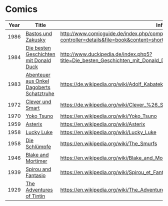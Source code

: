 # Comics

| Year | Title                                                                                                                                         | Info                                                                                                                                   |
|------|-----------------------------------------------------------------------------------------------------------------------------------------------|----------------------------------------------------------------------------------------------------------------------------------------|
| 1986 | [Bastos und Zakusky](https://www.amazon.de/Bastos-Zakusky-Bd-Auf-Flucht/dp/3924623058/?tag=maierandi-21)                                      | http://www.comicguide.de/index.php/component/comicguide/?controller=details&file=book&content=short&comment=short&display=long&id=2193 |
| 1984 | [Die besten Geschichten mit Donald Duck](https://www.amazon.de/besten-Geschichten-Donald-Klassik-grosse/dp/B002D3E594/?tag=maierandi-21)      | http://www.duckipedia.de/index.php5?title=Die_besten_Geschichten_mit_Donald_Duck_-_Klassik_Album                                       |
| 1983 | [Abenteuer aus Onkel Dagoberts Schatztruhe](https://www.amazon.de/Alle-Abenteuer-Onkel-Dagoberts-Schatztruhe/dp/3770438469/?tag=maierandi-21) | https://de.wikipedia.org/wiki/Adolf_Kabatek                                                                                            |
| 1972 | [Clever und Smart](https://www.amazon.de/Clever-Smart-Nr-Asphalt-Safari-Jubil%C3%A4ums-Nachdruck/dp/B00SHC4B7G/?tag=maierandi-21)             | https://de.wikipedia.org/wiki/Clever_%26_Smart                                                                                         |
| 1970 | [Yoko Tsuno](https://www.amazon.de/Yoko-Tsuno-Bd-11-Die-Zeitspirale/dp/3551021317/?tag=maierandi-21)                                          | https://en.wikipedia.org/wiki/Yoko_Tsuno                                                                                               |
| 1959 | [Asterix](https://www.amazon.de/Asterix-01-Gallier-René-Goscinny/dp/3770436016/?tag=maierandi-21)                                             | https://en.wikipedia.org/wiki/Asterix                                                                                                  |
| 1958 | [Lucky Luke](https://www.amazon.de/Lucky-Luke-15-Die-Postkutsche/dp/3770401263/?tag=maierandi-21)                                             | https://en.wikipedia.org/wiki/Lucky_Luke                                                                                               |
| 1958 | [Die Schlümpfe](https://www.amazon.de/Schlümpfe-Die-Band-Blauschlümpfe-Schwarzschlümpfe/dp/3868699554/?tag=maierandi-21)                      | https://en.wikipedia.org/wiki/The_Smurfs                                                                                               |
| 1946 | [Blake and Mortimer](https://www.amazon.de/Die-Abenteuer-Blake-Mortimer-Band/dp/3551019975/?tag=maierandi-21)                                 | https://en.wikipedia.org/wiki/Blake_and_Mortimer                                                                                       |
| 1939 | [Spirou and Fantasio](https://www.amazon.de/Spirou-Fantasio-01-Zauberer-Rummelsdorf/dp/3551772010/?tag=maierandi-21)                          | https://en.wikipedia.org/wiki/Spirou_et_Fantasio                                                                                       |
| 1929 | [The Adventures of Tintin](https://www.amazon.de/Tim-Struppi-Band-Lande-Sowjets/dp/3551732205/?tag=maierandi-21)                              | https://en.wikipedia.org/wiki/The_Adventures_of_Tintin                                                                                 |

